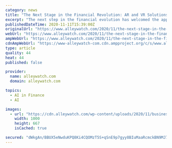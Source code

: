 ```yaml
---
category: news
title: "The Next Stage in the Financial Revolution: AR and VR Solutions"
excerpt: "The next step in the financial evolution has welcomed the applications of immersive Augmented and virtual realities. AR and VR can transform traditional banking and financial services into staggering,"
publishedDateTime: 2020-11-11T15:39:00Z
originalUrl: "https://www.alleywatch.com/2020/11/the-next-stage-in-the-financial-revolution-ar-and-vr-solutions/"
webUrl: "https://www.alleywatch.com/2020/11/the-next-stage-in-the-financial-revolution-ar-and-vr-solutions/"
ampWebUrl: "https://www.alleywatch.com/2020/11/the-next-stage-in-the-financial-revolution-ar-and-vr-solutions/amp/"
cdnAmpWebUrl: "https://www-alleywatch-com.cdn.ampproject.org/c/s/www.alleywatch.com/2020/11/the-next-stage-in-the-financial-revolution-ar-and-vr-solutions/amp/"
type: article
quality: 44
heat: 44
published: false

provider:
  name: alleywatch.com
  domain: alleywatch.com

topics:
  - AI in Finance
  - AI

images:
  - url: "https://cdn.alleywatch.com/wp-content/uploads/2020/11/businessman-in-virtual-reality-trading-on-stock-ma-LT8BAQB.jpg"
    width: 1000
    height: 667
    isCached: true

secured: "dWkgAn/BBUX5eNwduKPQ8Ki4CQOMzT5S+qSnE9p7gyy8BIuMaaRcmckBN9MJ7eOWIoL/tkhYIRbi8GezDxsEMCwFkcqPmtTfXA8j1ZZJ3jiN7VS01BMxKESvuOGz6zFQSGNPuC4KNhYf/cbZ594Gv+4FVS7FRF0JAxn5gsTnGJQ41uUWjptCT7kZHD2DIyuPgW7DebAjg6/cG+/t7yY3H/z9dUqSMydGdNyICLiDCx8IeFffWWcji6ajrNQIq5MlmnUotP7k5XHAyHQ+hJP7EUq2ECpZtnfVVXqiYsyeJR7CYxuqTJs1M13MMt0ojcxLwZz92qqQV8OIkm8r8lRbkVSUnlnD44gdlSNPZvXE/pA=;CvzeAeVl2sUlJ7EnnHPPzg=="
---
```


